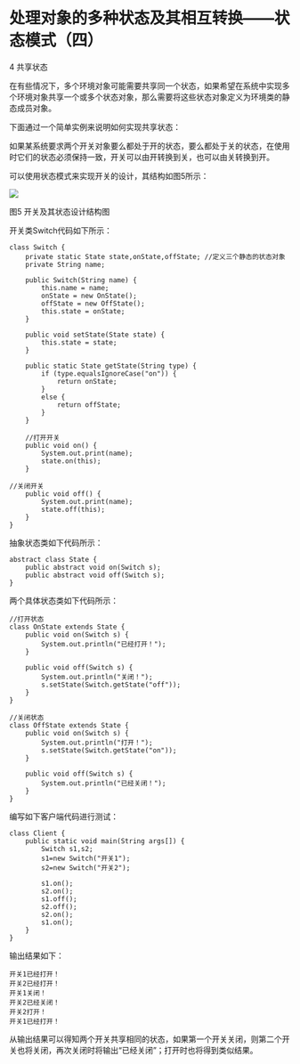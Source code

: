 # 处理对象的多种状态及其相互转换——状态模式（四）

4 共享状态

在有些情况下，多个环境对象可能需要共享同一个状态，如果希望在系统中实现多个环境对象共享一个或多个状态对象，那么需要将这些状态对象定义为环境类的静态成员对象。

下面通过一个简单实例来说明如何实现共享状态：

如果某系统要求两个开关对象要么都处于开的状态，要么都处于关的状态，在使用时它们的状态必须保持一致，开关可以由开转换到关，也可以由关转换到开。

可以使用状态模式来实现开关的设计，其结构如图5所示：

![](http://img.my.csdn.net/uploads/201301/20/1358694073_2885.jpg)

图5 开关及其状态设计结构图

开关类Switch代码如下所示：

```
class Switch {  
    private static State state,onState,offState; //定义三个静态的状态对象  
    private String name;  
      
    public Switch(String name) {  
        this.name = name;  
        onState = new OnState();  
        offState = new OffState();  
        this.state = onState;  
    }  
  
    public void setState(State state) {  
        this.state = state;  
    }  
  
    public static State getState(String type) {  
        if (type.equalsIgnoreCase("on")) {  
            return onState;  
        }  
        else {  
            return offState;  
        }  
    }  
          
    //打开开关  
    public void on() {  
        System.out.print(name);  
        state.on(this);  
    }  
      
//关闭开关  
    public void off() {  
        System.out.print(name);  
        state.off(this);  
    }  
}  
```

抽象状态类如下代码所示：

```
abstract class State {  
    public abstract void on(Switch s);  
    public abstract void off(Switch s);  
}  
```

两个具体状态类如下代码所示：

```
//打开状态  
class OnState extends State {  
    public void on(Switch s) {  
        System.out.println("已经打开！");  
    }  
      
    public void off(Switch s) {  
        System.out.println("关闭！");  
        s.setState(Switch.getState("off"));  
    }  
}  
  
//关闭状态  
class OffState extends State {  
    public void on(Switch s) {  
        System.out.println("打开！");  
        s.setState(Switch.getState("on"));  
    }  
      
    public void off(Switch s) {  
        System.out.println("已经关闭！");  
    }  
}  
```

编写如下客户端代码进行测试：

```
class Client {  
    public static void main(String args[]) {  
        Switch s1,s2;  
        s1=new Switch("开关1");  
        s2=new Switch("开关2");  
          
        s1.on();  
        s2.on();  
        s1.off();  
        s2.off();  
        s2.on();  
        s1.on();      
    }  
}  
```
输出结果如下：

```
开关1已经打开！
开关2已经打开！
开关1关闭！
开关2已经关闭！
开关2打开！
开关1已经打开！
```

从输出结果可以得知两个开关共享相同的状态，如果第一个开关关闭，则第二个开关也将关闭，再次关闭时将输出“已经关闭”；打开时也将得到类似结果。